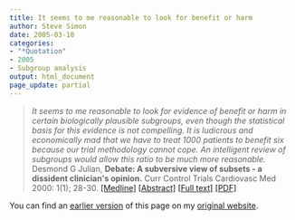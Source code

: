 ```yaml
---
title: It seems to me reasonable to look for benefit or harm
author: Steve Simon
date: 2005-03-10
categories:
- "*Quotation"
- 2005
- Subgroup analysis
output: html_document
page_update: partial
---
```

> *It seems to me reasonable to look for evidence of benefit or harm in
> certain biologically plausible subgroups, even though the statistical
> basis for this evidence is not compelling. It is ludicrous and
> economically mad that we have to treat 1000 patients to benefit six
> because our trial methodology cannot cope. An intelligent review of
> subgroups would allow this ratio to be much more reasonable.* Desmond
> G Julian, **Debate: A subversive view of subsets - a dissident
> clinician's opinion.** Curr Control Trials Cardiovasc Med 2000: 1(1);
> 28-30.
> [\[Medline\]](http://www.ncbi.nlm.nih.gov/entrez/query.fcgi?cmd=Retrieve&db=PubMed&list_uids=11714403&dopt=Abstract)
> [\[Abstract\]](http://cvm.controlled-trials.com/content/1/1/28/abstract)
> [\[Full text\]](http://cvm.controlled-trials.com/content/1/1/28)
> [\[PDF\]](http://cvm.controlled-trials.com/content/pdf/cvm-1-1-028.pdf)

You can find an [earlier version][sim1] of this page on my [original website][sim2].


[sim1]: http://www.pmean.com/05/ItSeemsToMeReasonable.html
[sim2]: http://www.pmean.com/original_site.html
